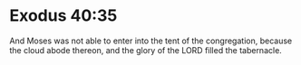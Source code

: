 # Exodus 40:35

And Moses was not able to enter into the tent of the congregation, because the cloud abode thereon, and the glory of the LORD filled the tabernacle.